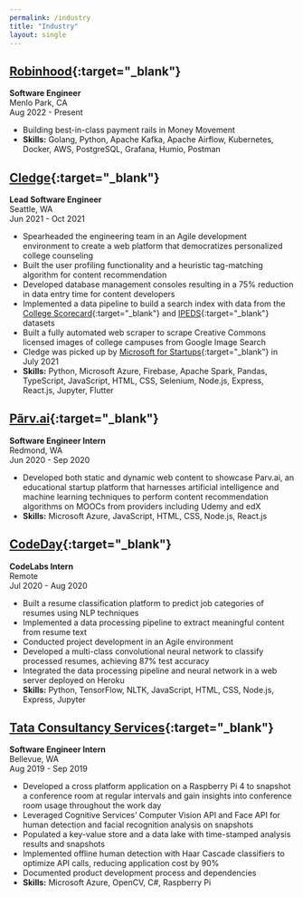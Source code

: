 ```yaml
---
permalink: /industry
title: "Industry"
layout: single
---
```

## [Robinhood](https://robinhood.com/us/en/){:target="_blank"}
**Software Engineer**\
Menlo Park, CA\
Aug 2022 - Present
- Building best-in-class payment rails in Money Movement
- **Skills:** Golang, Python, Apache Kafka, Apache Airflow, Kubernetes, Docker, AWS, PostgreSQL, Grafana, Humio, Postman

## [Cledge](https://cledge.org/){:target="_blank"}
**Lead Software Engineer**\
Seattle, WA\
Jun 2021 - Oct 2021
- Spearheaded the engineering team in an Agile development environment to create a web platform that democratizes personalized college counseling
- Built the user profiling functionality and a heuristic tag-matching algorithm for content recommendation
- Developed database management consoles resulting in a 75% reduction in data entry time for content developers
- Implemented a data pipeline to build a search index with data from the [College Scorecard](https://collegescorecard.ed.gov/){:target="_blank"} and [IPEDS](https://nces.ed.gov/ipeds/){:target="_blank"} datasets
- Built a fully automated web scraper to scrape Creative Commons licensed images of college campuses from Google Image Search
- Cledge was picked up by [Microsoft for Startups](https://startups.microsoft.com/){:target="_blank"} in July 2021
- **Skills:** Python, Microsoft Azure, Firebase, Apache Spark, Pandas, TypeScript, JavaScript, HTML, CSS, Selenium, Node.js, Express, React.js, Jupyter, Flutter

## [P&#227;rv.ai](https://www.linkedin.com/company/parvai/){:target="_blank"}
**Software Engineer Intern**\
Redmond, WA\
Jun 2020 - Sep 2020
- Developed both static and dynamic web content to showcase Parv.ai, an educational startup platform that harnesses artificial intelligence and machine learning techniques to perform content recommendation algorithms on MOOCs from providers including Udemy and edX
- **Skills:** Microsoft Azure, JavaScript, HTML, CSS, Node.js, React.js

## [CodeDay](https://www.codeday.org/){:target="_blank"}
**CodeLabs Intern**\
Remote\
Jul 2020 - Aug 2020
- Built a resume classification platform to predict job categories of resumes using NLP techniques
- Implemented a data processing pipeline to extract meaningful content from resume text
- Conducted project development in an Agile environment
- Developed a multi-class convolutional neural network to classify processed resumes, achieving 87% test accuracy
- Integrated the data processing pipeline and neural network in a web server deployed on Heroku
- **Skills:** Python, TensorFlow, NLTK, JavaScript, HTML, CSS, Node.js, Express, Jupyter

## [Tata Consultancy Services](https://www.tcs.com/){:target="_blank"}
**Software Engineer Intern**\
Bellevue, WA\
Aug 2019 - Sep 2019
- Developed a cross platform application on a Raspberry Pi 4 to snapshot a conference room at regular intervals and gain insights into conference room usage throughout the work day
- Leveraged Cognitive Services’ Computer Vision API and Face API for human detection and facial recognition analysis on snapshots
- Populated a key-value store and a data lake with time-stamped analysis results and snapshots
- Implemented offline human detection with Haar Cascade classifiers to optimize API calls, reducing application cost by 90%
- Documented product development process and dependencies
- **Skills:** Microsoft Azure, OpenCV, C#, Raspberry Pi
